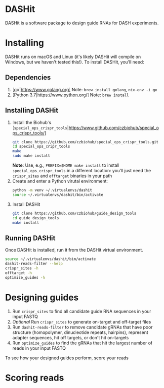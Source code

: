 # DASHit

DASHit is a software package to design guide RNAs for DASH experiments.

# Installing

DASHit runs on macOS and Linux (it's likely DASHit will compile on Windows, but we haven't tested this!). To install DASHit, you'll need:

## Dependencies

1. [go|https://www.golang.org]
   Note: `brew install golang`, `nix-env -i go`
2. [Python 3.7|https://www.python.org/]
   Note: `brew install`

## Installing DASHit
1. Install the Biohub's [`special_ops_crispr_tools`|https://www.github.com/czbiohub/special_ops_crispr_tools/]
   ```bash
   git clone https://github.com/czbiohub/special_ops_crispr_tools.git
   cd special_ops_cripr_tools
   make
   sudo make install
   ```
   **Note**: Use, e.g., `PREFIX=$HOME make install` to install `special_ops_crispr_tools` in a different location: you'll just need the `crispr_sites` and `offtarget` binaries in your path
2. Create and enter a Python virutal environment:
   ```bash
   python -m venv ~/.virtualenvs/dashit
   source ~/.virtualenvs/dashit/bin/activate
   ```
3. Install DASHit
   ```bash
   git clone https://github.com/czbiohub/guide_design_tools
   cd guide_design_tools
   make install
   ```

## Running DASHit
Once DASHit is installed, run it from the DASHit virtual environment.

```bash
source ~/.virtualenvs/dashit/bin/activate
dashit-reads-filter --help
crispr_sites -h
offtarget -h
optimize_guides -h
```

# Designing guides

1. Run `crispr_sites` to find all candidate guide RNA sequences in your input FASTQ
2. *Optional* Run `crispr_sites` to generate on-target and off-target files
3. Run `dashit-reads-filter` to remove candidate gRNAs that have poor structure (homopolymer, dinucleotide repeats, hairpins), represent adapter sequences, hit off targets, or don't hit on-targets
4. Run `optimize_guides` to find the gRNAs that hit the largest number of reads in your input FASTQ

To see how your designed guides perform, score your reads

# Scoring reads
